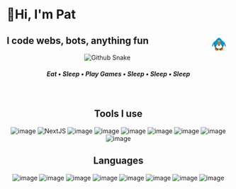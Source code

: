 
<div>

  <h1>
    👋Hi,
    I'm Pat 
  </h1>

  <h2>
    <img align="right" src="clubpenguin.gif" width="50"/>
    I code webs, bots, anything fun
  </h2>

</div>

<div align="center">
  <img src="https://raw.githubusercontent.com/PathonScript/PathonScript/output/snake.svg" alt="Github Snake"/>
</div>

<h5 align="center">Eat • Sleep • Play Games • Sleep • Sleep • Sleep </h4>

<br />


</a>

<!-- <details></details> for dropdown-->
<!-- <summary></summary> for dropdown title -->

<div align="center">
<h2>Tools I use</h2>


![image](https://img.shields.io/badge/Svelte-4A4A55?style=for-the-badge&logo=svelte&logoColor=FF3E00)
![NextJS](https://img.shields.io/badge/next.js-000000?style=for-the-badge&logo=nextdotjs&logoColor=white)
![image](https://img.shields.io/badge/Tailwind_CSS-38B2AC?style=for-the-badge&logo=tailwind-css&logoColor=white)
![image](https://img.shields.io/badge/firebase-ffca28?style=for-the-badge&logo=firebase&logoColor=black)
![image](https://img.shields.io/badge/Discord-5865F2?style=for-the-badge&logo=discord&logoColor=white)
![image](https://img.shields.io/badge/Unity-100000?style=for-the-badge&logo=unity&logoColor=white)
![image](https://img.shields.io/badge/Godot-478CBF?style=for-the-badge&logo=GodotEngine&logoColor=white)
![image](https://img.shields.io/badge/React-20232A?style=for-the-badge&logo=react&logoColor=61DAFB)
![image](https://img.shields.io/badge/Sass-CC6699?style=for-the-badge&logo=sass&logoColor=white)

</div>

<div align="center">
<h2>Languages</h2>

![image](https://img.shields.io/badge/TypeScript-007ACC?style=for-the-badge&logo=typescript&logoColor=white)
![image](https://img.shields.io/badge/JavaScript-323330?style=for-the-badge&logo=javascript&logoColor=F7DF1E)
![image](https://img.shields.io/badge/Go-00ADD8?style=for-the-badge&logo=go&logoColor=white)
![image](https://img.shields.io/badge/HTML5-E34F26?style=for-the-badge&logo=html5&logoColor=white)
![image](https://img.shields.io/badge/CSS3-1572B6?style=for-the-badge&logo=css3&logoColor=white)
![image](https://img.shields.io/badge/Python-FFD43B?style=for-the-badge&logo=python&logoColor=blue)
![image](https://img.shields.io/badge/C%2B%2B-00599C?style=for-the-badge&logo=c%2B%2B&logoColor=white)
![image](https://img.shields.io/badge/C%23-239120?style=for-the-badge&logo=c-sharp&logoColor=white)
</div>










<!-- Archived -->

<!-- <a href="https://github.com/jstrieb/github-stats">


![](http://github-profile-summary-cards.vercel.app/api/cards/profile-details?username=PathonScript&theme=github_dark)
![](http://github-profile-summary-cards.vercel.app/api/cards/most-commit-language?username=PathonScript&theme=github_dark)
![](http://github-profile-summary-cards.vercel.app/api/cards/productive-time?username=PathonScript&theme=github_dark&utcOffset=7) -->